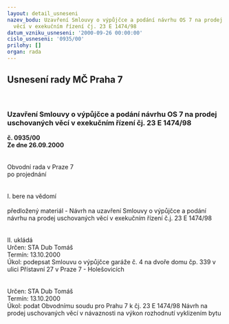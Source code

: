 ```yaml
---
layout: detail_usneseni
nazev_bodu: Uzavření Smlouvy o výpůjčce a podání návrhu OS 7 na prodej uschovaných
  věcí v exekučním řízení čj. 23 E 1474/98
datum_vzniku_usneseni: '2000-09-26 00:00:00'
cislo_usneseni: '0935/00'
prilohy: []
organ: rada
---
```

<div id="ucUsn_pList" class="usn">
	<span><h2>Usnesení rady MČ Praha 7 </h2>
<br></span><div class="standBody">
<span><h3>Uzavření Smlouvy o výpůjčce a podání návrhu OS 7 na prodej uschovaných věcí v exekučním řízení čj. 23 E 1474/98</h3></span><div class="center">
		<strong>č. 0935/00</strong><br>
	</div>
<div class="center">
		<strong>Ze dne 26.09.2000</strong><br><br>
	</div>     <br>Obvodní rada v Praze 7<br>po projednání<br><br><br>I.	bere na vědomí<br><br> předložený materiál - Návrh na uzavření Smlouvy o výpůjčce a podání návrhu na prodej uschovaných věcí v exekučním řízení č.j. 23 E 1474/98<br><br><br>II.	ukládá 																				<br> Určen:	     	STA Dub Tomáš<br>Termín: 13.10.2000<br>Úkol:	podepsat Smlouvu o výpůjčce garáže č. 4 na dvoře domu čp. 339 v ulici Přístavní 27 v Praze 7 - Holešovicích<br> 														<br><br> Určen:	     	STA Dub Tomáš<br>Termín: 13.10.2000<br>Úkol:	podat Obvodnímu soudu pro Prahu 7 k čj. 23 E 1474/98 Návrh na prodej uschovaných věcí v návaznosti na výkon rozhodnutí vyklizením bytu<br> 														</div>
</div>
